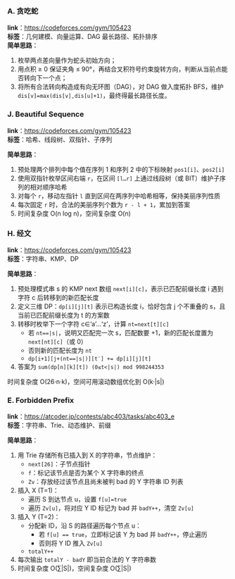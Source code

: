 ### A. 贪吃蛇

**link**：https://codeforces.com/gym/105423  
**标签**：几何建模、向量运算、DAG 最长路径、拓扑排序  
**简单思路**：

1. 枚举两点差向量作为蛇头初始方向；
2. 用点积 ≥ 0 保证夹角 ≤ 90°，再结合叉积符号约束旋转方向，判断从当前点能否转向下一个点；
3. 将所有合法转向构造成有向无环图（DAG），对 DAG 做入度拓扑 BFS，维护 `dis[v]=max(dis[v],dis[u]+1)`，最终得最长路径长度。

### J. Beautiful Sequence

**link**：https://codeforces.com/gym/105423  
**标签**：哈希、线段树、双指针、子序列

**简单思路**：

1. 预处理两个排列中每个值在序列 1 和序列 2 中的下标映射 `pos1[i]`、`pos2[i]`
2. 使用双指针枚举区间右端 `r`，在区间 `[l…r]` 上通过线段树（或 BIT）维护子序列的相对顺序哈希
3. 对每个 `r`，移动左指针 `l` 直到区间在两序列中哈希相等，保持美丽序列性质
4. 每次固定 `r` 时，合法的美丽序列个数为 `r - l + 1`，累加到答案
5. 时间复杂度 O(n log n)，空间复杂度 O(n)

### H. 经文

**link**：https://codeforces.com/gym/105423  
**标签**：字符串、KMP、DP

**简单思路**：

1. 预处理模式串 s 的 KMP next 数组 `next[i][c]`，表示已匹配前缀长度 i 遇到字符 c 后转移到的新匹配长度
2. 定义三维 DP：`dp[i][j][t]` 表示已构造长度 i，恰好包含 j 个不重叠的 s，且当前已匹配前缀长度为 t 的方案数
3. 转移时枚举下一个字符 c∈‘a’…‘z’，计算 `nt=next[t][c]`
    - 若 `nt==|s|`，说明又匹配完一次 s，匹配数要 +1，新的匹配长度置为 `next[nt][c]`（或 0）
    - 否则新的匹配长度为 `nt`
    - `dp[i+1][j+(nt==|s|)][t′] += dp[i][j][t]`
4. 答案为 `sum(dp[n][k][t]) (0≤t<|s|) mod 998244353`

时间复杂度 O(26·n·k)，空间可用滚动数组优化到 O(k·|s|)  

### E. Forbidden Prefix

**link**：https://atcoder.jp/contests/abc403/tasks/abc403_e  
**标签**：字符串、Trie、动态维护、前缀

**简单思路**：

1. 用 Trie 存储所有已插入到 X 的字符串，节点维护：
   - `next[26]`：子节点指针
   - `f`：标记该节点是否为某个 X 字符串的终点
   - `Zv`：存放经过该节点且尚未被判 bad 的 Y 字符串 ID 列表
2. 插入 X (T=1)：
   - 遍历 S 到达节点 u，设置 `f[u]=true`
   - 遍历 `Zv[u]`，将对应 Y ID 标记为 bad 并 `badY++`，清空 `Zv[u]`
3. 插入 Y (T=2)：
   - 分配新 ID，沿 S 的路径遍历每个节点 u：
      - 若 `f[u] == true`，立即标记该 Y 为 bad 并 `badY++`，停止遍历
      - 否则将 Y ID 推入 `Zv[u]`
   - `totalY++`
4. 每次输出 `totalY - badY` 即当前合法的 Y 字符串数
5. 时间复杂度 O(∑|S|)，空间复杂度 O(∑|S|)  
